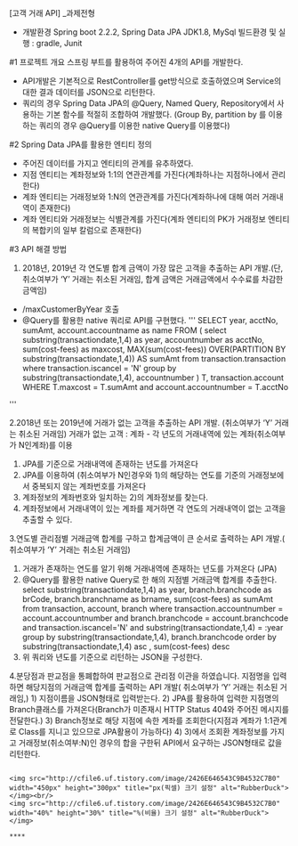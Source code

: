 [고객 거래 API] _과제전형

- 개발환경
Spring boot 2.2.2, Spring Data JPA
JDK1.8, MySql
빌드환경 및 실행 : gradle, Junit

#1 프로젝트 개요
 스프링 부트를 활용하여 주어진 4개의 API를 개발한다.
- API개발은 기본적으로 RestController를 get방식으로 호출하였으며 Service의 대한 결과 데이터를 JSON으로 리턴한다.
- 쿼리의 경우 Spring Data JPA의 @Query, Named Query, Repository에서 사용하는 기본 함수를 적절히 조합하여 개발했다.
  (Group By, partition by 를 이용하는 쿼리의 경우 @Query를 이용한 native Query를 이용했다)
   
#2 Spring Data JPA를 활용한 엔티티 정의
 - 주어진 데이터를 가지고 엔티티의 관계를 유추하였다.
 - 지점 엔티티는 계좌정보와 1:1의 연관관계를 가진다(계좌하나는 지점하나에서 관리한다)
 - 계좌 엔티티는 거래정보와 1:N의 연관관계를 가진다(계좌하나에 대해 여러 거래내역이 존재한다)
 - 계좌 엔티티와 거래정보는 식별관계를 가진다(계좌 엔티티의 PK가 거래정보 엔티티의 복합키의 일부 칼럼으로 존재한다)  
 
#3 API 해결 방법
 1. 2018년, 2019년 각 연도별 합계 금액이 가장 많은 고객을 추출하는 API 개발.(단, 취소여부가 ‘Y’ 거래는 취소된 거래임, 합계 금액은 거래금액에서 수수료를 차감한 금액임)
  - /maxCustomerByYear 호출
  - @Query를 활용한 native 쿼리로 API를 구현했다.
  '''
  	SELECT  year, acctNo, sumAmt, account.accountname as name 
  	FROM 
		( 
			select substring(transactiondate,1,4) as year, accountnumber as acctNo, sum(cost-fees) as maxcost, 					MAX(sum(cost-fees)) OVER(PARTITION BY substring(transactiondate,1,4)) AS sumAmt 
			from transaction.transaction 
			where transaction.iscancel = 'N' 
			group by substring(transactiondate,1,4), accountnumber 
		) T, transaction.account 
	WHERE   T.maxcost = T.sumAmt 
			and account.accountnumber = T.acctNo
	
 '''
 
 2.2018년 또는 2019년에 거래가 없는 고객을 추출하는 API 개발.
(취소여부가 ‘Y’ 거래는 취소된 거래임)
       거래가 없는 고객 : 계좌 - 각 년도의 거래내역에 있는 계좌(취소여부가 N인계좌)를 이용
   1) JPA를 기준으로 거래내역에 존재하는 년도를 가져온다
   2) JPA를 이용하여 (취소여부가 N인경우와 1)의 해당하는 연도를 기준의 거래정보에서 중복되지 않는 계좌번호를 가져온다
   3) 계좌정보의 계좌번호와 일치하는 2)의 계좌정보를 찾는다.
   4) 계좌정보에서 거래내역이 있는 계좌를 제거하면 각 연도의 거래내역이 없는 고객을 추출할 수 있다.
   
 3.연도별 관리점별 거래금액 합계를 구하고 합계금액이 큰 순서로 출력하는 API 개발.( 취소여부가 ‘Y’ 거래는 취소된 거래임)
   1) 거래가 존재하는 연도를 알기 위해 거래내역에 존재하는 년도를 가져온다 (JPA)
   2) @Query를 활용한 native Query로 한 해의 지점별 거래금액 합계를 추출한다.
   	select substring(transactiondate,1,4) as year, branch.branchcode as brCode, branch.branchname as brname, sum(cost-fees) as sumAmt
	from transaction, account, branch 
	where transaction.accountnumber = account.accountnumber and branch.branchcode = account.branchcode 
		and transaction.iscancel='N' and substring(transactiondate,1,4) = :year
	group by substring(transactiondate,1,4), branch.branchcode
	order by substring(transactiondate,1,4) asc , sum(cost-fees) desc
   3) 위 쿼리와 년도를 기준으로 리턴하는 JSON을 구성한다.
   
 4.분당점과 판교점을 통폐합하여 판교점으로 관리점 이관을 하였습니다. 지점명을 입력하면 해당지점의 거래금액 합계를 출력하는 API 개발( 취소여부가 ‘Y’ 거래는 취소된 거래임,)
 	1) 지점이름을 JSON형태로 입력받는다.
 	2) JPA를 활용하여 입력한 지점명의 Branch클래스를 가져온다(Branch가 미존재시 HTTP Status 404와 주어진 메시지를 전달한다.) 
 	3) Branch정보로 해당 지점에 속한 계좌를 조회한다(지점과 계좌가 1:1관계로 Class를 지니고 있으므로 JPA활용이 가능하다)
 	4) 3)에서 조회환 계좌정보를 가지고 거래정보(취소여부:N)인 경우의 합을 구한뒤 API에서 요구하는 JSON형태로 값을 리턴한다.


```

<img src="http://cfile6.uf.tistory.com/image/2426E646543C9B4532C7B0" width="450px" height="300px" title="px(픽셀) 크기 설정" alt="RubberDuck"></img><br/>
<img src="http://cfile6.uf.tistory.com/image/2426E646543C9B4532C7B0" width="40%" height="30%" title="%(비율) 크기 설정" alt="RubberDuck"></img>

****


